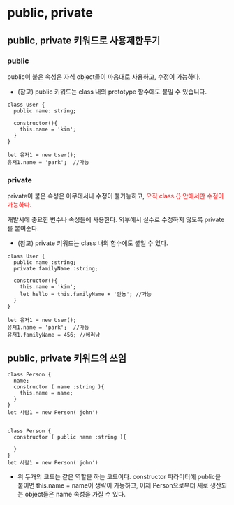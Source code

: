 # public, private

## public, private 키워드로 사용제한두기

### public

public이 붙은 속성은 자식 object들이 마음대로 사용하고, 수정이 가능하다.

- (참고) public 키워드는 class 내의 prototype 함수에도 붙일 수 있습니다.

```
class User {
  public name: string;

  constructor(){
    this.name = 'kim';
  }
}

let 유저1 = new User();
유저1.name = 'park';  //가능
```

### private

private이 붙은 속성은 아무데서나 수정이 불가능하고, <span style="color:red">오직 class {} 안에서만 수정이 가능하다.</span>

개발시에 중요한 변수나 속성들에 사용한다. 외부에서 실수로 수정하지 않도록 private 를 붙여준다.

- (참고) private 키워드는 class 내의 함수에도 붙일 수 있다.

```
class User {
  public name :string;
  private familyName :string;

  constructor(){
    this.name = 'kim';
    let hello = this.familyName + '안뇽'; //가능
  }
}

let 유저1 = new User();
유저1.name = 'park';  //가능
유저1.familyName = 456; //에러남
```

## public, private 키워드의 쓰임

```
class Person {
  name;
  constructor ( name :string ){
    this.name = name;
  }
}
let 사람1 = new Person('john')


class Person {
  constructor ( public name :string ){

  }
}
let 사람1 = new Person('john')
```

- 위 두개의 코드는 같은 역할을 하는 코드이다. constructor 파라미터에 public을 붙이면 this.name = name이 생략이 가능하고, 이제 Person으로부터 새로 생산되는 object들은 name 속성을 가질 수 있다.
